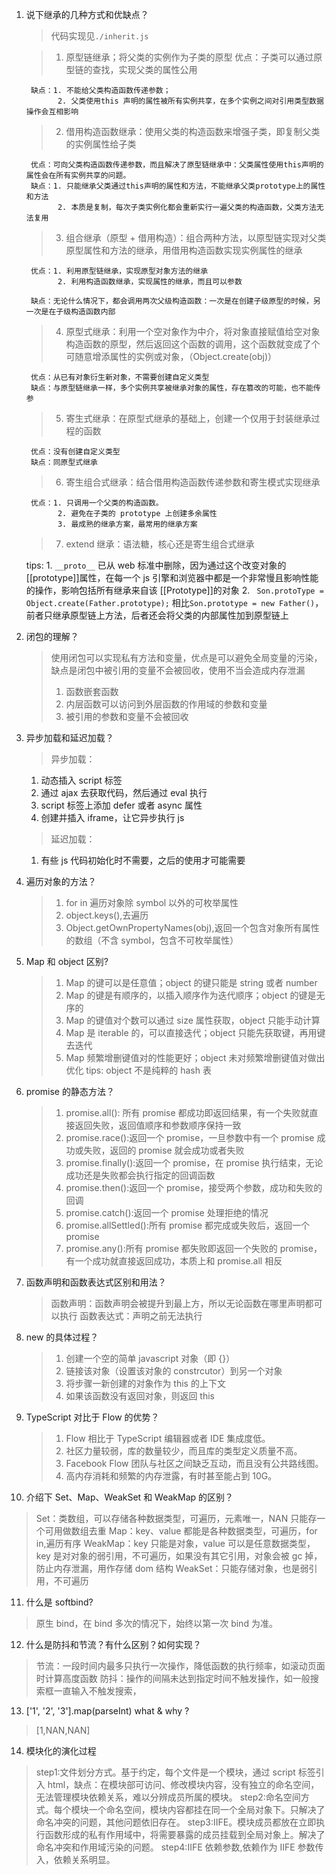 1.  说下继承的几种方式和优缺点？

    > 代码实现见`./inherit.js`

    > 1. 原型链继承；将父类的实例作为子类的原型
    >    优点：子类可以通过原型链的查找，实现父类的属性公用

         缺点：1. 不能给父类构造函数传递参数；
               2. 父类使用this 声明的属性被所有实例共享，在多个实例之间对引用类型数据操作会互相影响

    > 2. 借用构造函数继承：使用父类的构造函数来增强子类，即复制父类的实例属性给子类

         优点：可向父类构造函数传递参数，而且解决了原型链继承中：父类属性使用this声明的属性会在所有实例共享的问题。
         缺点：1. 只能继承父类通过this声明的属性和方法，不能继承父类prototype上的属性和方法
               2. 本质是复制，每次子类实例化都会重新实行一遍父类的构造函数，父类方法无法复用

    > 3. 组合继承（原型 + 借用构造）：组合两种方法，以原型链实现对父类原型属性和方法的继承，用借用构造函数实现实例属性的继承

         优点：1. 利用原型链继承，实现原型对象方法的继承
               2. 利用构造函数继承，实现属性的继承，而且可以参数

         缺点：无论什么情况下，都会调用两次父级构造函数：一次是在创建子级原型的时候，另一次是在子级构造函数内部

    > 4. 原型式继承：利用一个空对象作为中介，将对象直接赋值给空对象构造函数的原型，然后返回这个函数的调用，这个函数就变成了个可随意增添属性的实例或对象，（Object.create(obj)）

         优点：从已有对象衍生新对象，不需要创建自定义类型
         缺点：与原型链继承一样，多个实例共享被继承对象的属性，存在篡改的可能，也不能传参

    > 5. 寄生式继承：在原型式继承的基础上，创建一个仅用于封装继承过程的函数

         优点：没有创建自定义类型
         缺点：同原型式继承

    > 6. 寄生组合式继承：结合借用构造函数传递参数和寄生模式实现继承

         优点：1. 只调用一个父类的构造函数。
               2. 避免在子类的 prototype 上创建多余属性
               3. 最成熟的继承方案，最常用的继承方案

    > 7. extend 继承：语法糖，核心还是寄生组合式继承

    tips: 1. `__proto__` 已从 web 标准中删除，因为通过这个改变对象的[[prototype]]属性，在每一个 js 引擎和浏览器中都是一个非常慢且影响性能的操作，影响包括所有继承来自该 [[Prototype]]的对象 2. ` Son.protoType = Object.create(Father.prototype);` 相比`Son.prototype = new Father()`，前者只继承原型链上方法，后者还会将父类的内部属性加到原型链上

2.  闭包的理解？

    > 使用闭包可以实现私有方法和变量，优点是可以避免全局变量的污染，缺点是闭包中被引用的变量不会被回收，使用不当会造成内存泄漏
    >
    > 1. 函数嵌套函数
    > 2. 内层函数可以访问到外层函数的作用域的参数和变量
    > 3. 被引用的参数和变量不会被回收

3.  异步加载和延迟加载？

    > 异步加载：

    1. 动态插入 script 标签
    2. 通过 ajax 去获取代码，然后通过 eval 执行
    3. script 标签上添加 defer 或者 async 属性
    4. 创建并插入 iframe，让它异步执行 js

    > 延迟加载：

    1. 有些 js 代码初始化时不需要，之后的使用才可能需要

4.  遍历对象的方法？

    > 1.  for in 遍历对象除 symbol 以外的可枚举属性
    > 2.  object.keys(),去遍历
    > 3.  Object.getOwnPropertyNames(obj),返回一个包含对象所有属性的数组（不含 symbol，包含不可枚举属性）

5.  Map 和 object 区别?

    > 1. Map 的键可以是任意值；object 的键只能是 string 或者 number
    > 2. Map 的键是有顺序的，以插入顺序作为迭代顺序；object 的键是无序的
    > 3. Map 的键值对个数可以通过 size 属性获取，object 只能手动计算
    > 4. Map 是 iterable 的，可以直接迭代；object 只能先获取键，再用键去迭代
    > 5. Map 频繁增删键值对的性能更好；object 未对频繁增删键值对做出优化
    >    tips: object 不是纯粹的 hash 表

6.  promise 的静态方法？

    > 1. promise.all(): 所有 promise 都成功即返回结果，有一个失败就直接返回失败，返回值顺序和参数顺序保持一致
    > 2. promise.race():返回一个 promise，一旦参数中有一个 promise 成功或失败，返回的 promise 就会成功或者失败
    > 3. promise.finally():返回一个 promise，在 promise 执行结束，无论成功还是失败都会执行指定的回调函数
    > 4. promise.then():返回一个 promise，接受两个参数，成功和失败的回调
    > 5. promise.catch():返回一个 promise 处理拒绝的情况
    > 6. promise.allSettled():所有 promise 都完成或失败后，返回一个 promise
    > 7. promise.any():所有 promise 都失败即返回一个失败的 promise，有一个成功就直接返回成功，本质上和 promise.all 相反

7.  函数声明和函数表达式区别和用法？

    > 函数声明：函数声明会被提升到最上方，所以无论函数在哪里声明都可以执行
    > 函数表达式：声明之前无法执行

8.  new 的具体过程？

    > 1. 创建一个空的简单 javascript 对象（即 {}）
    > 2. 链接该对象（设置该对象的 constrcutor）到另一个对象
    > 3. 将步骤一新创建的对象作为 this 的上下文
    > 4. 如果该函数没有返回对象，则返回 this

9.  TypeScript 对比于 Flow 的优势？

    > 1. Flow 相比于 TypeScript 编辑器或者 IDE 集成度低。
    > 2. 社区力量较弱，库的数量较少，而且库的类型定义质量不高。
    > 3. Facebook Flow 团队与社区之间缺乏互动，而且没有公共路线图。
    > 4. 高内存消耗和频繁的内存泄露，有时甚至能占到 10G。

10. 介绍下 Set、Map、WeakSet 和 WeakMap 的区别？

> Set：类数组，可以存储各种数据类型，可遍历，元素唯一，NAN 只能存一个可用做数组去重
> Map：key、value 都能是各种数据类型，可遍历，for in,遍历有序
> WeakMap：key 只能是对象，value 可以是任意数据类型，key 是对对象的弱引用，不可遍历，如果没有其它引用，对象会被 gc 掉，防止内存泄漏，用作存储 dom 结构
> WeakSet：只能存储对象，也是弱引用，不可遍历

11. 什么是 softbind?

> 原生 bind，在 bind 多次的情况下，始终以第一次 bind 为准。

12. 什么是防抖和节流？有什么区别？如何实现？

> 节流：一段时间内最多只执行一次操作，降低函数的执行频率，如滚动页面时计算高度函数
> 防抖：操作的间隔未达到指定时间不触发操作，如一般搜索框一直输入不触发搜索，

13. ['1', '2', '3'].map(parseInt) what & why ?

> [1,NAN,NAN]

14. 模块化的演化过程

> step1:文件划分方式。基于约定，每个文件是一个模块，通过 script 标签引入 html，缺点：在模块部可访问、修改模块内容，没有独立的命名空间，无法管理模块依赖关系，难以分辨成员所属的模块。
> step2:命名空间方式。每个模块一个命名空间，模块内容都挂在同一个全局对象下。只解决了命名冲突的问题，其他问题依旧存在。
> step3:IIFE。模块成员都放在立即执行函数形成的私有作用域中，将需要暴露的成员挂载到全局对象上。解决了命名冲突和作用域污染的问题。
> step4:IIFE 依赖参数,依赖作为 IIFE 参数传入，依赖关系明显。
